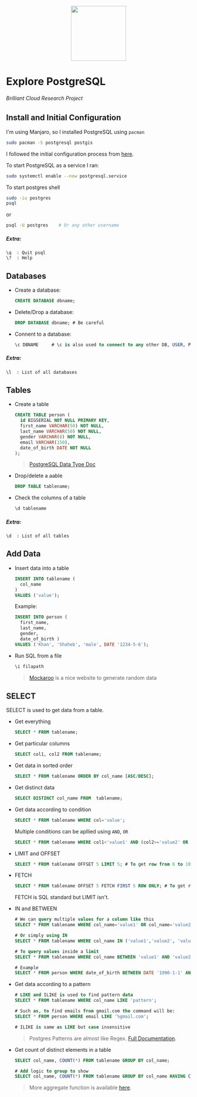 <p align="center"><a href="https://www.postgresql.org/">
<img align="center" width="150" src="https://www.postgresql.org/media/img/about/press/elephant.png">
</a></p>

# Explore PostgreSQL

###### Brilliant Cloud Research Project

## Install and Initial Configuration

I'm using Manjaro, so I installed PostgreSQL using `pacman`

```sh
sudo pacman -S postgresql postgis
```

I followed the initial configuration process from [here](https://wiki.archlinux.org/index.php/PostgreSQL#Initial_configuration).

To start PostgreSQL as a service I ran:

```sh
sudo systemctl enable --now postgresql.service
```

To start postgres shell

```sh
sudo -iu postgres
psql
```

or

```sh
psql -U postgres    # Or any other username
```

##### Extra:

```
\q  : Quit psql
\?  : Help
```

## Databases

- Create a database:
  ```sql
  CREATE DATABASE dbname;
  ```
- Delete/Drop a database:
  ```sql
  DROP DATABASE dbname; # Be careful
  ```
- Connent to a database:
  ```sql
  \c DBNAME     # \c is also used to connect to any other DB, USER, PORT or HOST
  ```

##### Extra:

```
\l  : List of all databases
```

## Tables

- Create a table

  ```sql
  CREATE TABLE person (
    id BIGSERIAL NOT NULL PRIMARY KEY,
    first_name VARCHAR(50) NOT NULL,
    last_name VARCHAR(50) NOT NULL,
    gender VARCHAR(8) NOT NULL,
    email VARCHAR(150),
    date_of_birth DATE NOT NULL
  );
  ```

  > [PostgreSQL Data Type Doc](https://www.postgresql.org/docs/12/datatype.html)

- Drop/delete a aable

  ```sql
  DROP TABLE tablename;
  ```

- Check the columns of a table
  ```sql
  \d tablename
  ```

##### Extra:

```
\d  : List of all tables
```

## Add Data

- Insert data into a table

  ```sql
  INSERT INTO tablename (
    col_name
  )
  VALUES ('value');
  ```

  Example:

  ```sql
  INSERT INTO person (
    first_name,
    last_name,
    gender,
    date_of_birth )
  VALUES ('Khan', 'Shaheb', 'male', DATE '1234-5-6');
  ```

- Run SQL from a file

  ```sql
  \i filapath
  ```

  > [Mockaroo](https://www.mockaroo.com/) is a nice website to generate random data

## SELECT

SELECT is used to get data from a table.

- Get everything

  ```sql
  SELECT * FROM tablename;
  ```

- Get particular columns

  ```sql
  SELECT col1, col2 FROM tablename;
  ```

- Get data in sorted order

  ```sql
  SELECT * FROM tablename ORDER BY col_name [ASC/DESC];
  ```

- Get distinct data

  ```sql
  SELECT DISTINCT col_name FROM  tablename;
  ```

- Get data according to condition

  ```sql
  SELECT * FROM tablename WHERE col='value';
  ```

  Multiple conditions can be apllied using `AND`, `OR`

  ```sql
  SELECT * FROM tablename WHERE col1<'value1' AND (col2>='value2' OR col3<>'value3'); # <> is the not equal operator
  ```

- LIMIT and OFFSET

  ```sql
  SELECT * FROM tablename OFFSET 5 LIMIT 5; # To get row from 6 to 10
  ```

- FETCH

  ```sql
  SELECT * FROM tablename OFFSET 5 FETCH FIRST 5 ROW ONLY; # To get row from 6 to 10
  ```

  FETCH is SQL standard but LIMIT isn't.

- IN and BETWEEN

  ```sql
  # We can query multiple values for a column like this
  SELECT * FROM tablename WHERE col_name='value1' OR col_name='value2' OR col_name='value3';

  # Or simply using IN
  SELECT * FROM tablename WHERE col_name IN ('value1','value2', 'value3');

  # To query values inside a limit
  SELECT * FROM tablename WHERE col_name BETWEEN 'value1' AND 'value2';

  # Example
  SELECT * FROM person WHERE date_of_birth BETWEEN DATE '1990-1-1' AND '2010-1-1';
  ```

- Get data according to a pattern

  ```sql
  # LIKE and ILIKE is used to find pattern data
  SELECT * FROM tablename WHERE col_name LIKE 'pattern';

  # Such as, to find emails from gmail.com the command will be:
  SELECT * FROM person WHERE email LIKE '%gmail.com';

  # ILIKE is same as LIKE but case insensitive
  ```

  > Postgres Patterns are almost like Regex. [Full Documentation](https://www.postgresql.org/docs/9.3/functions-matching.html).

- Get count of distinct elements in a table

  ```sql
  SELECT col_name, COUNT(*) FROM tablename GROUP BY col_name;

  # Add logic to group to show
  SELECT col_name, COUNT(*) FROM tablename GROUP BY col_name HAVING COUNT(*) > 10;
  ```

  > More aggregate function is available [here](https://www.postgresql.org/docs/9.5/functions-aggregate.html).
